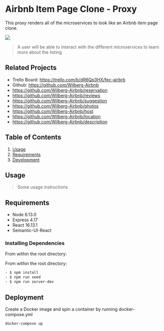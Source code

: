 # Airbnb Item Page Clone - Proxy

This proxy renders all of the microservices to look like an Airbnb item page clone.

![](proxy.gif)

  >A user will be able to interact with the different microservices to learn more about the listing

## Related Projects

  - Trello Board: https://trello.com/b/dR6Qp3HX/fec-airbrb
  - Github: https://github.com/Wilberg-Airbnb
  - https://github.com/Wilberg-Airbnb/reservation
  - https://github.com/Wilberg-Airbnb/reviews
  - https://github.com/Wilberg-Airbnb/suggestion
  - https://github.com/Wilberg-Airbnb/photos
  - https://github.com/Wilberg-Airbnb/host
  - https://github.com/Wilberg-Airbnb/location
  - https://github.com/Wilberg-Airbnb/description

## Table of Contents

1. [Usage](#Usage)
1. [Requirements](#requirements)
1. [Development](#development)

## Usage

> Some usage instructions

## Requirements

- Node 6.13.0
- Express 4.17
- React 16.13.1
- Semantic-UI-React

### Installing Dependencies

From within the root directory:

From within the root directory:

```sh
- $ npm install
- $ npm run seed 
- $ npm run server-dev
```

## Deployment

Create a Docker image and spin a container by running docker-compose.yml

```sh
docker-compose up
```

